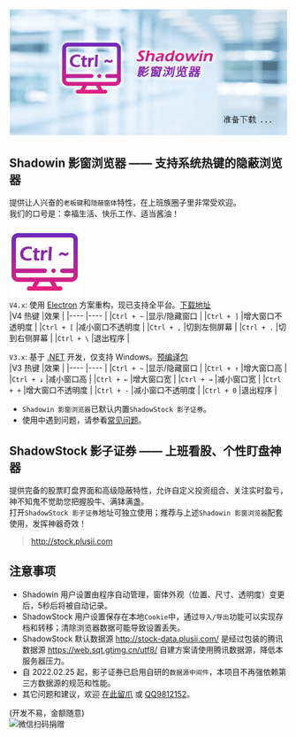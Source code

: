 ![Shadowin 影窗浏览器 + ShadowStock 影子证券](docs/demo.gif)
  
Shadowin 影窗浏览器 —— 支持系统热键的隐蔽浏览器
-------------------------------------------
提供让人兴奋的`老板键`和`隐蔽窗体`特性，在上班族圈子里非常受欢迎。  
我们的口号是：幸福生活、快乐工作、适当酱油！  
  
![Shadowin 影窗浏览器](docs/logo.png)  
`V4.x`: 使用 [Electron] 方案重构，现已支持全平台。[下载地址]  
|V4 热键	|效果			|
|----		|----			|
|`Ctrl + ~`	|显示/隐藏窗口	|
|`Ctrl + ]`	|增大窗口不透明度	|
|`Ctrl + [`	|减小窗口不透明度	|
|`Ctrl + ,`	|切到左侧屏幕	|
|`Ctrl + .`	|切到右侧屏幕	|
|`Ctrl + \`	|退出程序		|
  
`V3.x`: 基于 [.NET] 开发，仅支持 Windows。[预编译包]  
|V3 热键	|效果			|
|----		|----			|
|`Ctrl + ~`	|显示/隐藏窗口	|
|`Ctrl + ↑`	|增大窗口高		|
|`Ctrl + ↓`	|减小窗口高		|
|`Ctrl + ←`	|增大窗口宽		|
|`Ctrl + →`	|减小窗口宽		|
|`Ctrl + +`	|增大窗口不透明度	|
|`Ctrl + -`	|减小窗口不透明度	|
|`Ctrl + 0`	|退出程序		|
  
* `Shadowin 影窗浏览器`已默认内置`ShadowStock 影子证券`。  
*  使用中遇到问题，请参看[常见问题]。
  
  
ShadowStock 影子证券 —— 上班看股、个性盯盘神器
------------------------------------------
提供完备的股票盯盘界面和高级隐蔽特性，允许自定义投资组合、关注实时盈亏，神不知鬼不觉助您把握股牛、满钵满盏。  
打开`ShadowStock 影子证券`地址可独立使用；推荐与上述`Shadowin 影窗浏览器`配套使用，发挥神器奇效！  
  
> http://stock.plusii.com
  
  
注意事项
-------
* Shadowin 用户设置由程序自动管理，窗体外观（位置、尺寸、透明度）变更后，5秒后将被自动记录。  
* ShadowStock 用户设置保存在本地`Cookie`中，通过`导入/导出`功能可以实现存档和转移；清除浏览器数据可能导致设置丢失。  
* ShadowStock 默认数据源 http://stock-data.plusii.com/ 是经过包装的腾讯数据源 https://web.sqt.gtimg.cn/utf8/ 自建方案请使用腾讯数据源，降低本服务器压力。  
* 自 2022.02.25 起，影子证券已启用自研的`数据源中间件`，本项目不再强依赖第三方数据源的规范和性能。  
* 其它问题和建议，欢迎 [在此留爪] 或 [QQ9812152]。  
  
  
(开发不易，金额随意)  
![微信扫码捐赠](http://images.iiwho.com/donate-wechat.jpg)


[Electron]: https://www.electronjs.org
[.NET]: https://www.microsoft.com/zh-cn/download/details.aspx?id=17718
[下载地址]: http://stock.plusii.com/shadowin.html
[预编译包]: https://github.com/heddaz/shadowin/releases
[常见问题]: https://github.com/HeddaZ/Shadowin/issues/43
[在此留爪]: https://github.com/heddaz/shadowin/issues
[QQ9812152]: tencent://message/?uin=9812152
